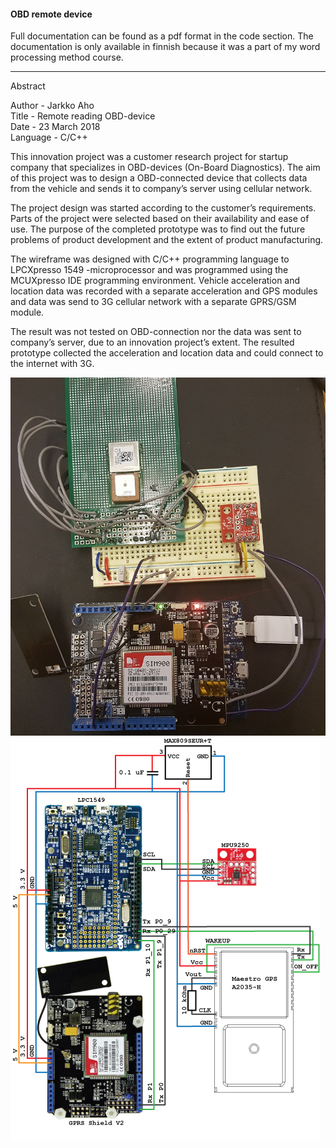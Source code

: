 #### OBD remote device

Full documentation can be found as a pdf format in the code section. The documentation is only available in finnish because it was a part of my word processing method course.

--------------------------------------------------------------------------------------

Abstract

Author - Jarkko Aho  
Title - Remote reading OBD-device  
Date - 23 March 2018  
Language - C/C++

This innovation project was a customer research project for startup company that specializes in OBD-devices (On-Board Diagnostics). The aim of this project was to design a OBD-connected device that collects data from the vehicle and sends it to company’s server using cellular network.  
  
The project design was started according to the customer’s requirements. Parts of the project were selected based on their availability and ease of use. The purpose of the completed prototype was to find out the future problems of product development and the extent of product manufacturing.  
  
The wireframe was designed with C/C++ programming language to LPCXpresso 1549 -microprocessor and was programmed using the MCUXpresso IDE programming environment. Vehicle acceleration and location data was recorded with a separate acceleration and GPS modules and data was send to 3G cellular network with a separate GPRS/GSM module.  
  
The result was not tested on OBD-connection nor the data was sent to company’s server, due to an innovation project’s extent. The resulted prototype collected the acceleration and location data and could connect to the internet with 3G.  
  
![](https://github.com/Jakage/career-portfolio/blob/master/OBD_device/Pictures/Innovationproject_prototype.jpg)
![](https://github.com/Jakage/career-portfolio/blob/master/OBD_device/Pictures/Circuit_diagram_Innovationproject_prototype.png)


